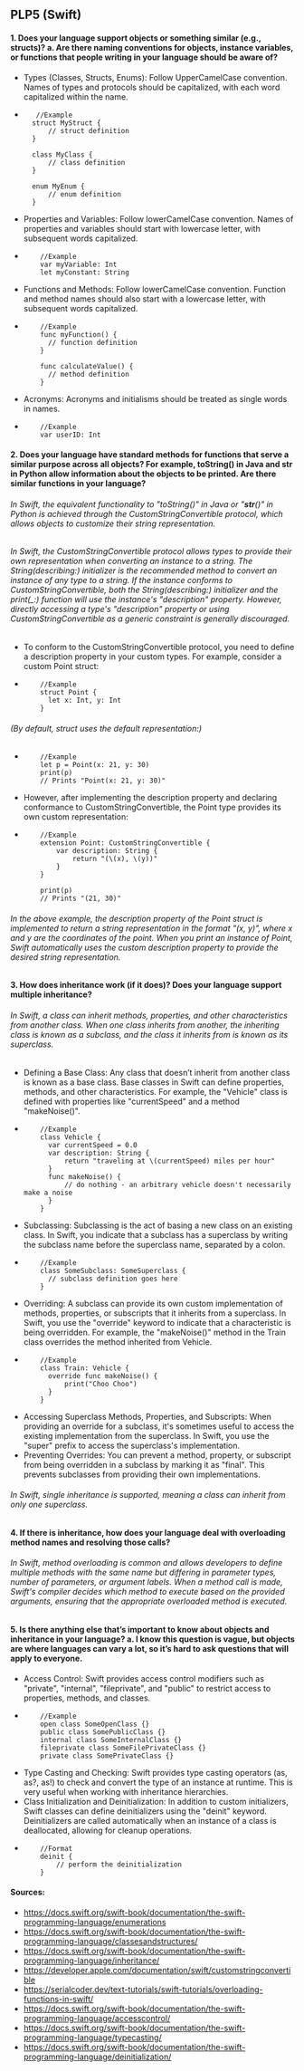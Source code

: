 ## PLP5 (Swift)

#### 1. Does your language support objects or something similar (e.g., structs)? a. Are there naming conventions for objects, instance variables, or functions that people writing in your language should be aware of?
* Types (Classes, Structs, Enums): Follow UpperCamelCase convention. Names of types and protocols should be capitalized, with each word capitalized within the name.
*        //Example
        struct MyStruct {
            // struct definition 
        }

        class MyClass {
            // class definition
        }

        enum MyEnum {
            // enum definition
        }
* Properties and Variables: Follow lowerCamelCase convention. Names of properties and variables should start with lowercase letter, with subsequent words capitalized.
*         //Example
          var myVariable: Int
          let myConstant: String
* Functions and Methods: Follow lowerCamelCase convention. Function and method names should also start with a lowercase letter, with subsequent words capitalized.
*         //Example
          func myFunction() {
            // function definition
          }

          func calculateValue() {
            // method definition
          }
* Acronyms: Acronyms and initialisms should be treated as single words in names.
*         //Example
          var userID: Int
#### 2. Does your language have standard methods for functions that serve a similar purpose across all objects? For example, toString() in Java and __str__ in Python allow information about the objects to be printed. Are there similar functions in your language?
###### In Swift, the equivalent functionality to "toString()" in Java or "__str__()" in Python is achieved through the CustomStringConvertible protocol, which allows objects to customize their string representation.
###### In Swift, the CustomStringConvertible protocol allows types to provide their own representation when converting an instance to a string. The String(describing:) initializer is the recommended method to convert an instance of any type to a string. If the instance conforms to CustomStringConvertible, both the String(describing:) initializer and the print(_:) function will use the instance's "description" property. However, directly accessing a type's "description" property or using CustomStringConvertible as a generic constraint is generally discouraged.
* To conform to the CustomStringConvertible protocol, you need to define a description property in your custom types. For example, consider a custom Point struct:
*         //Example
          struct Point {
            let x: Int, y: Int
          }
######         (By default, struct uses the default representation:)
*         //Example
          let p = Point(x: 21, y: 30)
          print(p)
          // Prints "Point(x: 21, y: 30)"
* However, after implementing the description property and declaring conformance to CustomStringConvertible, the Point type provides its own custom representation:
*         //Example
          extension Point: CustomStringConvertible {
              var description: String {
                  return "(\(x), \(y))"
              }
          }

          print(p)
          // Prints "(21, 30)"
###### In the above example, the description property of the Point struct is implemented to return a string representation in the format "(x, y)", where x and y are the coordinates of the point. When you print an instance of Point, Swift automatically uses the custom description property to provide the desired string representation.
#### 3. How does inheritance work (if it does)? Does your language support multiple inheritance?
###### In Swift, a class can inherit methods, properties, and other characteristics from another class. When one class inherits from another, the inheriting class is known as a subclass, and the class it inherits from is known as its superclass. 
* Defining a Base Class: Any class that doesn’t inherit from another class is known as a base class. Base classes in Swift can define properties, methods, and other characteristics. For example, the "Vehicle" class is defined with properties like "currentSpeed" and a method "makeNoise()".
*         //Example
          class Vehicle {
            var currentSpeed = 0.0
            var description: String {
                return "traveling at \(currentSpeed) miles per hour"
            }
            func makeNoise() {
                // do nothing - an arbitrary vehicle doesn't necessarily make a noise
            }
          }
* Subclassing: Subclassing is the act of basing a new class on an existing class. In Swift, you indicate that a subclass has a superclass by writing the subclass name before the superclass name, separated by a colon.
*         //Example
          class SomeSubclass: SomeSuperclass {
            // subclass definition goes here
          }
* Overriding: A subclass can provide its own custom implementation of methods, properties, or subscripts that it inherits from a superclass. In Swift, you use the "override" keyword to indicate that a characteristic is being overridden. For example, the "makeNoise()" method in the Train class overrides the method inherited from Vehicle.
*         //Example
          class Train: Vehicle {
            override func makeNoise() {
                print("Choo Choo")
            }
          }
* Accessing Superclass Methods, Properties, and Subscripts: When providing an override for a subclass, it's sometimes useful to access the existing implementation from the superclass. In Swift, you use the "super" prefix to access the superclass's implementation.
* Preventing Overrides: You can prevent a method, property, or subscript from being overridden in a subclass by marking it as "final". This prevents subclasses from providing their own implementations.
###### In Swift, single inheritance is supported, meaning a class can inherit from only one superclass.
#### 4. If there is inheritance, how does your language deal with overloading method names and resolving those calls?
###### In Swift, method overloading is common and allows developers to define multiple methods with the same name but differing in parameter types, number of parameters, or argument labels. When a method call is made, Swift's compiler decides which method to execute based on the provided arguments, ensuring that the appropriate overloaded method is executed.
#### 5. Is there anything else that’s important to know about objects and inheritance in your language? a. I know this question is vague, but objects are where languages can vary a lot, so it’s hard to ask questions that will apply to everyone.
* Access Control: Swift provides access control modifiers such as "private", "internal", "fileprivate", and "public" to restrict access to properties, methods, and classes.
*         //Example
          open class SomeOpenClass {}
          public class SomePublicClass {}
          internal class SomeInternalClass {}
          fileprivate class SomeFilePrivateClass {}
          private class SomePrivateClass {}
* Type Casting and Checking: Swift provides type casting operators (as, as?, as!) to check and convert the type of an instance at runtime. This is very useful when working with inheritance hierarchies.
* Class Initialization and Deinitialization: In addition to custom initializers, Swift classes can define deinitializers using the "deinit" keyword. Deinitializers are called automatically when an instance of a class is deallocated, allowing for cleanup operations.
*         //Format
          deinit {
              // perform the deinitialization
          }

#### Sources:
* https://docs.swift.org/swift-book/documentation/the-swift-programming-language/enumerations
* https://docs.swift.org/swift-book/documentation/the-swift-programming-language/classesandstructures/
* https://docs.swift.org/swift-book/documentation/the-swift-programming-language/inheritance/
* https://developer.apple.com/documentation/swift/customstringconvertible
* https://serialcoder.dev/text-tutorials/swift-tutorials/overloading-functions-in-swift/
* https://docs.swift.org/swift-book/documentation/the-swift-programming-language/accesscontrol/
* https://docs.swift.org/swift-book/documentation/the-swift-programming-language/typecasting/
* https://docs.swift.org/swift-book/documentation/the-swift-programming-language/deinitialization/
